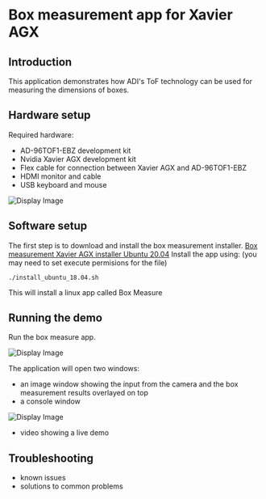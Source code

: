# Box measurement app for Xavier AGX

## Introduction
This application demonstrates how ADI's ToF technology can be used for measuring the dimensions of boxes.

## Hardware setup
Required hardware:
 - AD-96TOF1-EBZ development kit
 - Nvidia Xavier AGX development kit
 - Flex cable for connection between Xavier AGX and AD-96TOF1-EBZ
 - HDMI monitor and cable
 - USB keyboard and mouse
 
 ![Display Image](https://github.com/robotics-ai/tof_process_public/blob/main/box_measure/Doc/Images/xavier-agx-ad96tof1.jpg)

## Software setup
The first step is to download and install the box measurement installer. [Box measurement Xavier AGX installer Ubuntu 20.04](https://github.com/robotics-ai/tof_process_public/box_measure/Xavier/install_ubuntu_18.04.sh)
Install the app using: (you may need to set execute permisions for the file)
```
./install_ubuntu_18.04.sh	
```
This will install a linux app called Box Measure
 
## Running the demo
Run the box measure app.

![Display Image](https://github.com/robotics-ai/tof_process_public/blob/main/box_measure/Doc/Images/run_app_xavier.png)

The application will open two windows:
- an image window showing the input from the camera and the box measurement results overlayed on top
- a console window

![Display Image](https://github.com/robotics-ai/tof_process_public/blob/main/box_measure/Doc/Images/app_results_xavier.png)

 - video showing a live demo
## Troubleshooting
 - known issues
 - solutions to common problems
